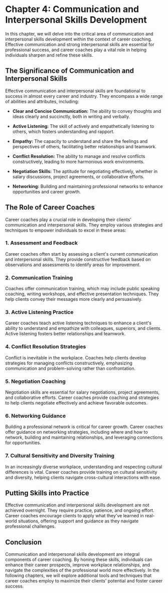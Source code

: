 Chapter 4: Communication and Interpersonal Skills Development
=============================================================

In this chapter, we will delve into the critical area of communication and interpersonal skills development within the context of career coaching. Effective communication and strong interpersonal skills are essential for professional success, and career coaches play a vital role in helping individuals sharpen and refine these skills.

The Significance of Communication and Interpersonal Skills
----------------------------------------------------------

Effective communication and interpersonal skills are foundational to success in almost every career and industry. They encompass a wide range of abilities and attributes, including:

* **Clear and Concise Communication:** The ability to convey thoughts and ideas clearly and succinctly, both in writing and verbally.

* **Active Listening:** The skill of actively and empathetically listening to others, which fosters understanding and rapport.

* **Empathy:** The capacity to understand and share the feelings and perspectives of others, facilitating better relationships and teamwork.

* **Conflict Resolution:** The ability to manage and resolve conflicts constructively, leading to more harmonious work environments.

* **Negotiation Skills:** The aptitude for negotiating effectively, whether in salary discussions, project agreements, or collaborative efforts.

* **Networking:** Building and maintaining professional networks to enhance opportunities and career growth.

The Role of Career Coaches
--------------------------

Career coaches play a crucial role in developing their clients' communication and interpersonal skills. They employ various strategies and techniques to empower individuals to excel in these areas:

### 1. **Assessment and Feedback**

Career coaches often start by assessing a client's current communication and interpersonal skills. They provide constructive feedback based on observations and assessments to identify areas for improvement.

### 2. **Communication Training**

Coaches offer communication training, which may include public speaking coaching, writing workshops, and effective presentation techniques. They help clients convey their messages more clearly and persuasively.

### 3. **Active Listening Practice**

Career coaches teach active listening techniques to enhance a client's ability to understand and empathize with colleagues, superiors, and clients. Active listening fosters better relationships and teamwork.

### 4. **Conflict Resolution Strategies**

Conflict is inevitable in the workplace. Coaches help clients develop strategies for managing conflicts constructively, emphasizing communication and problem-solving rather than confrontation.

### 5. **Negotiation Coaching**

Negotiation skills are essential for salary negotiations, project agreements, and collaborative efforts. Career coaches provide coaching and strategies to help clients negotiate effectively and achieve favorable outcomes.

### 6. **Networking Guidance**

Building a professional network is critical for career growth. Career coaches offer guidance on networking strategies, including where and how to network, building and maintaining relationships, and leveraging connections for opportunities.

### 7. **Cultural Sensitivity and Diversity Training**

In an increasingly diverse workplace, understanding and respecting cultural differences is vital. Career coaches provide training on cultural sensitivity and diversity, helping clients navigate cross-cultural interactions with ease.

Putting Skills into Practice
----------------------------

Effective communication and interpersonal skills development are not achieved overnight. They require practice, patience, and ongoing effort. Career coaches encourage clients to apply what they've learned in real-world situations, offering support and guidance as they navigate professional challenges.

Conclusion
----------

Communication and interpersonal skills development are integral components of career coaching. By honing these skills, individuals can enhance their career prospects, improve workplace relationships, and navigate the complexities of the professional world more effectively. In the following chapters, we will explore additional tools and techniques that career coaches employ to maximize their clients' potential and foster career success.
